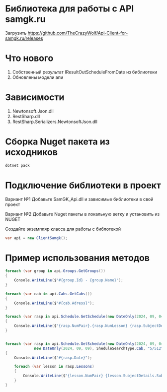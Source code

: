 # Библиотека для работы с API samgk.ru

Загрузить https://github.com/TheCrazyWolf/Api-Client-for-samgk.ru/releases
# Что нового
1. Собственный результат IResultOutScheduleFromDate из библиотеки
2. Обновлены модели апи

# Зависимости
1. Newtonsoft.Json.dll
2. RestSharp.dll
3. RestSharp.Serializers.NewtonsoftJson.dll

# Сборка Nuget пакета из исходников
```C#
dotnet pack
```

# Подключение библиотеки в проект
Вариант №1 Добавьте SamGK_Api.dll и зависимые библиотеки в свой проект

Вариант №2 Добавьте Nuget пакеты в локальную ветку и установить из NUGET


Создайте экземпляр класса для работы с библотекой
```C#
var api = new ClientSamgk();
```
# Пример использования методов

```C#
foreach (var group in api.Groups.GetGroups())
{
    Console.WriteLine($"#{group.Id} - {group.Name}");
}

foreach (var cab in api.Cabs.GetCabs())
{
    Console.WriteLine($"#{cab.Adress}");
}

foreach (var rasp in api.Sсhedule.GetSchedule(new DateOnly(2024, 09, 04), SheduleSearchType.Cab, "5/512").Lessons)
{
    Console.WriteLine($"{rasp.NumPair}.{rasp.NumLesson} {rasp.SubjectDetails.SubjectName}");
}


foreach (var rasp in api.Sсhedule.GetSchedule(new DateOnly(2024, 09, 04),
             new DateOnly(2024, 09, 09), SheduleSearchType.Cab, "5/512"))
{
    Console.WriteLine($"#{rasp.Date}");

    foreach (var lesson in rasp.Lessons)
    {
        Console.WriteLine($"{lesson.NumPair} {lesson.SubjectDetails.SubjectName}");
    }
}
```